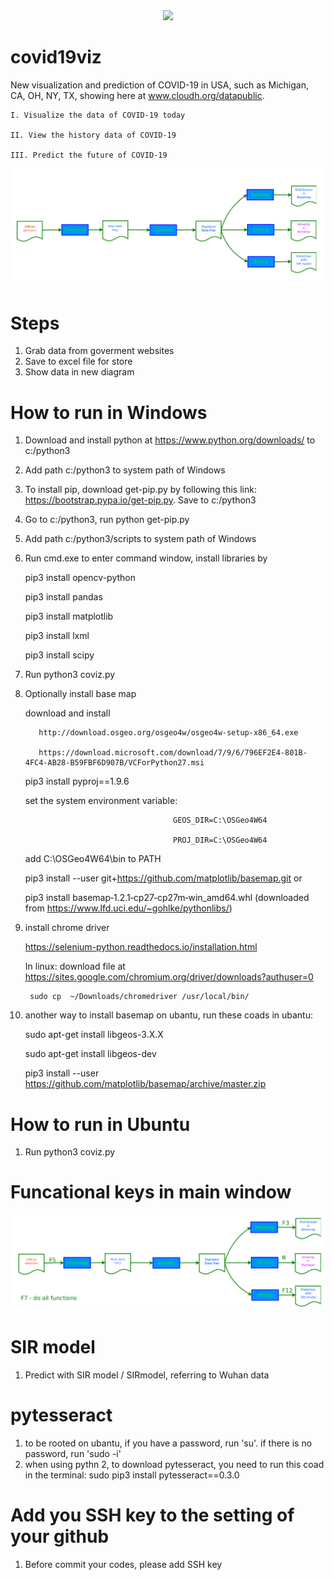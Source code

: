 <div align="center">
  <img src="http://www.cloudh.org/img/icon_appstorego.png">
</div>

# covid19viz
New visualization and prediction of COVID-19 in USA, such as Michigan, CA, OH, NY, TX, showing here at www.cloudh.org/datapublic.

    I. Visualize the data of COVID-19 today

    II. View the history data of COVID-19

    III. Predict the future of COVID-19

<div align="center">
  <img src="./doc/coviz_functions.png">
</div>

# Steps
1. Grab data from goverment websites
2. Save to excel file for store
3. Show data in new diagram

# How to run in Windows
1. Download and install python at https://www.python.org/downloads/ to c:/python3
2. Add path c:/python3 to system path of Windows
3. To install pip, download get-pip.py by following this link: https://bootstrap.pypa.io/get-pip.py. Save to c:/python3
4. Go to c:/python3, run python get-pip.py
5. Add path c:/python3/scripts to system path of Windows
6. Run cmd.exe to enter command window, install libraries by 

     pip3 install opencv-python
     
     pip3 install pandas
     
     pip3 install matplotlib
     
     pip3 install lxml
     
     pip3 install scipy

7. Run python3 coviz.py
8. Optionally install base map
 
     download and install
     
          http://download.osgeo.org/osgeo4w/osgeo4w-setup-x86_64.exe
   
          https://download.microsoft.com/download/7/9/6/796EF2E4-801B-4FC4-AB28-B59FBF6D907B/VCForPython27.msi
     
     pip3 install pyproj==1.9.6
   
     set the system environment variable: 
     
                                        GEOS_DIR=C:\OSGeo4W64
   
                                        PROJ_DIR=C:\OSGeo4W64
                                                         
     add    C:\OSGeo4W64\bin to PATH
   
     pip3 install --user git+https://github.com/matplotlib/basemap.git or 
     
     pip3 install basemap‑1.2.1‑cp27‑cp27m‑win_amd64.whl (downloaded from https://www.lfd.uci.edu/~gohlke/pythonlibs/)
 9. install chrome driver
 
     https://selenium-python.readthedocs.io/installation.html
     
     In linux: 
         download file at https://sites.google.com/chromium.org/driver/downloads?authuser=0
         
         sudo cp  ~/Downloads/chromedriver /usr/local/bin/

10. another way to install basemap on ubantu, run these coads in ubantu:

    sudo apt-get install libgeos-3.X.X
    
    sudo apt-get install libgeos-dev
    
    pip3 install --user https://github.com/matplotlib/basemap/archive/master.zip

# How to run in Ubuntu
1. Run python3 coviz.py

# Funcational keys in main window
<div align="center">
  <img src="./doc/coviz_function_keys.png">
</div>

# SIR model
1. Predict with SIR model / SIRmodel, referring to Wuhan data

# pytesseract
1. to be rooted on ubantu, if you have a password, run 'su'. if there is no password, run 'sudo -i'
2. when using pythn 2, to download pytesseract, you need to run this coad in the terminal: 
    sudo pip3 install pytesseract==0.3.0

# Add you SSH key to the setting of your github
1. Before commit your codes, please add SSH key

